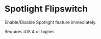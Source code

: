 Spotlight Flipswitch
====================

Enable/Disable Spotlight feature immediately.

Requires iOS 4 or higher.
